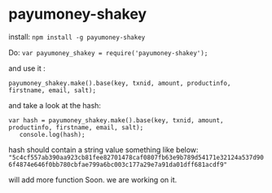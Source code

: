 # payumoney-shakey

install: 
` npm install -g payumoney-shakey ` 

Do: 
`var payumoney_shakey = require('payumoney-shakey'); `

and use it :

  `payumoney_shakey.make().base(key, txnid, amount, productinfo, firstname, email, salt);`
  
 and take a look at the hash:
 
 ```
 var hash = payumoney_shakey.make().base(key, txnid, amount, productinfo, firstname, email, salt);
    console.log(hash);
```
 hash should contain a string value something like below:
 `"5c4cf557ab390aa923cb81fee82701478caf0807fb63e9b789d54171e32124a537d906f4874e646f0bb780cbfae799a6bc003c177a29e7a91da01dff681acdf9"`
 
 will add more function Soon. 
 we are working on it.
